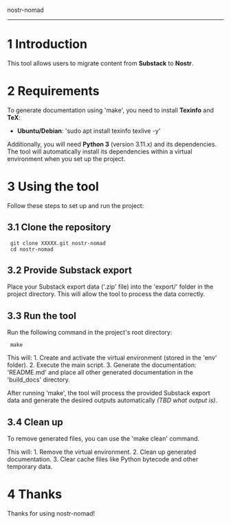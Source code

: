 nostr-nomad
***********

1 Introduction
==============

This tool allows users to migrate content from **Substack** to
**Nostr**.

2 Requirements
==============

To generate documentation using 'make', you need to install **Texinfo**
and **TeX**:

   - **Ubuntu/Debian**: 'sudo apt install texinfo texlive -y'

   Additionally, you will need **Python 3** (version 3.11.x) and its
dependencies.  The tool will automatically install its dependencies
within a virtual environment when you set up the project.

3 Using the tool
================

Follow these steps to set up and run the project:

3.1 Clone the repository
------------------------

     git clone XXXXX.git nostr-nomad
     cd nostr-nomad

3.2 Provide Substack export
---------------------------

Place your Substack export data ('.zip' file) into the 'export/' folder
in the project directory.  This will allow the tool to process the data
correctly.

3.3 Run the tool
----------------

Run the following command in the project's root directory:

     make

   This will: 1.  Create and activate the virtual environment (stored in
the 'env' folder).  2.  Execute the main script.  3.  Generate the
documentation: 'README.md' and place all other generated documentation
in the 'build_docs' directory.

   After running 'make', the tool will process the provided Substack
export data and generate the desired outputs automatically *(TBD what
output is)*.

3.4 Clean up
------------

To remove generated files, you can use the 'make clean' command.

   This will: 1.  Remove the virtual environment.  2.  Clean up
generated documentation.  3.  Clear cache files like Python bytecode and
other temporary data.

4 Thanks
========

Thanks for using nostr-nomad!

